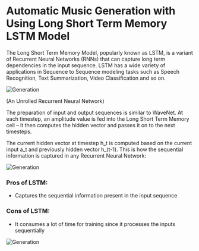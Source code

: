 # Automatic Music Generation with Using Long Short Term Memory LSTM Model

The Long Short Term Memory Model, popularly known as LSTM, is a variant of Recurrent Neural Networks (RNNs) that can capture long term dependencies in the input sequence. LSTM has a wide variety of applications in Sequence to Sequence modeling tasks such as Speech Recognition, Text Summarization, Video Classification and so on.

![Generation](https://www.researchgate.net/profile/Lichao-Mou/publication/304029484/figure/fig4/AS:374461078491138@1466289886107/An-unrolled-recurrent-neural-network.png)

(An Unrolled Recurrent Neural Network)

The preparation of input and output sequences is similar to WaveNet. At each timestep, an amplitude value is fed into the Long Short Term Memory cell – it then computes the hidden vector and passes it on to the next timesteps.

The current hidden vector at timestep h_t is computed based on the current input a_t and previously hidden vector h_(t-1). This is how the sequential information is captured in any Recurrent Neural Network:

![Generation](https://cdn.analyticsvidhya.com/wp-content/uploads/2019/12/lstm.jpg)

### Pros of LSTM:
* Captures the sequential information present in the input sequence

### Cons of LSTM:
* It consumes a lot of time for training since it processes the inputs sequentially


![Generation](https://www.researchgate.net/profile/Ke-Yan-4/publication/333791434/figure/fig1/AS:769860309090304@1560560409604/Unrolled-LSTM-uses-time-series-data-as-input.png)

